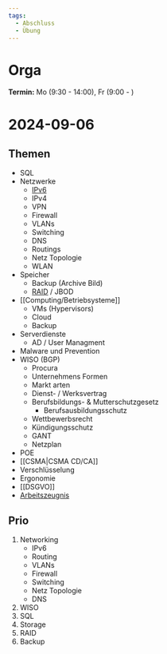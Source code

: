 ```yaml
---
tags:
  - Abschluss
  - Übung
---
```

# Orga
**Termin:** Mo (9:30 - 14:00), Fr (9:00 - )

# 2024-09-06
## Themen
- SQL
- Netzwerke
	- [IPv6](Netzwerke/IPv6.md) 
	- IPv4
	- VPN
	- Firewall
	- VLANs
	- Switching
	- DNS
	- Routings
	- Netz Topologie
	- WLAN
- Speicher
	- Backup (Archive Bild)
	- [RAID](RAID.md) / JBOD
- [[Computing/Betriebsysteme]]
	- VMs (Hypervisors)
	- Cloud
	- Backup
- Serverdienste
	- AD / User Managment
- Malware und Prevention
- WISO (BGP)
	- Procura
	- Unternehmens Formen
	- Markt arten
	- Dienst- / Werksvertrag
	- Berufsbildungs- & Mutterschutzgesetz
		- Berufsausbildungsschutz 
	- Wettbewerbsrecht
	- Kündigungsschutz
	- GANT
	- Netzplan
- POE
- [[CSMA|CSMA CD/CA]]
- Verschlüsselung
- Ergonomie
- [[DSGVO]]
- [Arbeitszeugnis](Arbeitszeugnis.md)


## Prio
1. Networking
	- IPv6
	- Routing
	- VLANs
	- Firewall
	- Switching
	- Netz Topologie
	- DNS
2. WISO
3. SQL
2. Storage
3. RAID 
4. Backup